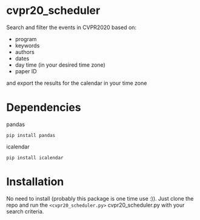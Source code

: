 # cvpr20_scheduler
Search and filter the events in CVPR2020 based on:
  * program
  * keywords
  * authors
  * dates
  * day time (in your desired time zone)
  * paper ID

and export the results for the calendar in your time zone

# Dependencies
pandas 
```Shell
pip install pandas
```

icalendar
```Shell
pip install icalendar
```

# Installation
No need to install (probably this package is one time use :)). Just clone the repo and run the  `<cvpr20_scheduler.py>` cvpr20_scheduler.py with your search criteria.
